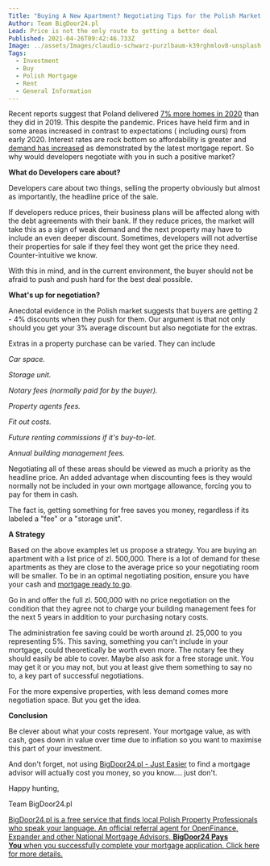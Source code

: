 ```yaml
---
Title: "Buying A New Apartment? Negotiating Tips for the Polish Market  #1"
Author: Team BigDoor24.pl
Lead: Price is not the only route to getting a better deal
Published: 2021-04-26T09:42:46.733Z
Image: ../assets/Images/claudio-schwarz-purzlbaum-k39rghmlov8-unsplash.jpg
Tags:
  - Investment
  - Buy
  - Polish Mortgage
  - Rent
  - General Information
---
```

Recent reports suggest that Poland delivered [7% more homes in 2020](https://www.polskieradio.pl/395/7989/Artykul/2719818,More-new-homes-in-Poland-stats-office?fbclid=IwAR1WJL9LvUSpokTElBO67rscf0g3dQbmqyYYazEFAx3EkrylPvylbco-NtI) than they did in 2019. This despite the pandemic. Prices have held firm and in some areas increased in contrast to expectations ( including ours) from early 2020. Interest rates are rock bottom so affordability is greater and [demand has increased](https://polandin.com/53412273/demand-for-mortgages-continues-to-grow-daily?fbclid=IwAR1R7-h3J9jTCoxrJC6_4Mugk5ua4rDLuHi9HrklJIyGlquARPTihIAP7Xw) as demonstrated by the latest mortgage report. So why would developers negotiate with you in such a positive market? 

**What do Developers care about?**

Developers care about two things, selling the property obviously but almost as importantly, the headline price of the sale.

If developers reduce prices, their business plans will be affected along with the debt agreements with their  bank. If they reduce prices, the market will take this as a sign of weak demand and the next property may have to include an even deeper discount. Sometimes, developers will not advertise their properties for sale if they feel they wont get the price they need. Counter-intuitive we know.

With this in mind, and in the current environment, the buyer should not be afraid to push and push hard for the best deal possible. 

**What's up for negotiation?**

Anecdotal evidence in the Polish market suggests that buyers are getting 2 - 4% discounts when they push for them. Our argument is that not only should you get your 3% average discount but also negotiate for the extras.

Extras in a property purchase can be varied. They can include

*Car space.*

*Storage unit.*

*Notary fees (normally paid for by the buyer).*

*Property agents fees.* 

*Fit out costs.*

*Future renting commissions if it's buy-to-let.*

*Annual building management fees.*

Negotiating all of these areas should be viewed as much a priority as the headline price. An added advantage when discounting fees is they would normally not be included in your own mortgage allowance, forcing you to pay for them in cash. 

The fact is, getting something for free saves you money, regardless if its labeled a "fee" or a "storage unit".

**A Strategy**

Based on the above examples let us propose a strategy. You are buying an apartment with a list price of zl. 500,000. There is a lot of demand for these apartments as they are close to the average price so your negotiating room will be smaller. To be in an optimal negotiating position, ensure you have your cash and [mortgage ready to go](https://bigdoor24.pl/). 

Go in and offer the full zl. 500,000 with no price negotiation on the condition that they agree not to charge your building management fees for the next 5 years in addition to your purchasing notary costs. 

The administration fee saving could be worth around zl. 25,000 to you representing 5%. This saving, something you can't include in your mortgage, could theoretically be worth even more. The notary fee they should easily be able to cover. Maybe also ask for a free storage unit. You may get it or you may not, but you at least give them something to say no to, a key part of successful negotiations.

For the more expensive properties, with less demand comes more negotiation space. But you get the idea.

**Conclusion**

Be clever about what your costs represent. Your mortgage value, as with cash, goes down in value over time due to inflation so you want to maximise this part of your investment. 

And don't forget, not using [BigDoor24.pl - Just Easier](https://bigdoor24.pl/) to find a mortgage advisor will actually cost you money, so you know.... just don't.



Happy hunting,

Team BigDoor24.pl

[BigDoor24.pl is a free service that finds local Polish Property Professionals who speak your language. An official referral agent for OpenFinance, Expander and other National Mortgage Advisors, **BigDoor24 Pays You** when you successfully complete your mortgage application. Click here for more details.](https://bigdoor24.pl/)